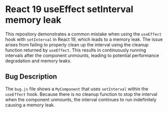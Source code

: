 # React 19 useEffect setInterval memory leak
This repository demonstrates a common mistake when using the `useEffect` hook with `setInterval` in React 19, which leads to a memory leak.  The issue arises from failing to properly clean up the interval using the cleanup function returned by `useEffect`.  This results in continuously running intervals after the component unmounts, leading to potential performance degradation and memory leaks.

## Bug Description
The `bug.js` file shows a `MyComponent` that uses `setInterval` within the `useEffect` hook.  Because there is no cleanup function to stop the interval when the component unmounts, the interval continues to run indefinitely causing a memory leak.